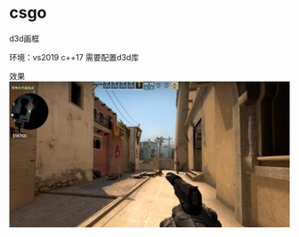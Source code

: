 # csgo
d3d画框

环境：vs2019 c++17 需要配置d3d库

效果
![](https://github.com/Emtanling/csgo/blob/master/codes/test.jpg)
